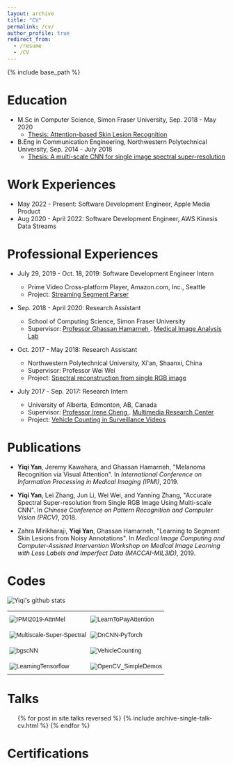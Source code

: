 ```yaml
---
layout: archive
title: "CV"
permalink: /cv/
author_profile: true
redirect_from:
  - /resume
  - /CV
---
```


{% include base_path %}

Education
======
* M.Sc in Computer Science, Simon  Fraser University, Sep. 2018 - May 2020  
  * [ <u>Thesis: Attention-based Skin Lesion Recognition</u>](/files/Master-Thesis.pdf)  
* B.Eng in Communication Engineering, Northwestern Polytechnical University, Sep. 2014 - July 2018  
  * [ <u>Thesis: A multi-scale CNN for single image spectral super-resolution</u>](/files/Bachelor-Thesis.pdf)  

Work Experiences
======
* May 2022 - Present: Software Development Engineer, Apple Media Product
* Aug 2020 - April 2022: Software Development Engineer, AWS Kinesis Data Streams

Professional Experiences
======
* July 29, 2019 - Oct. 18, 2019: Software Development Engineer Intern
  * Prime Video Cross-platform Player, Amazon.com, Inc., Seattle
  * Project: [<u>Streaming Segment Parser</u>](https://saoyan.github.io/posts/2019/10/14)

* Sep. 2018 - April 2020: Research Assistant  
  * School of Computing Science, Simon Fraser University  
  * Supervisor: [ <u>Professor Ghassan Hamarneh</u> ](https://sites.google.com/view/hamarneh-research/ghassans-bio). [ <u>Medical Image Analysis Lab</u> ](https://sites.google.com/view/hamarneh-research/home)  

* Oct. 2017 - May 2018: Research Assistant  
  * Northwestern Polytechnical University, Xi'an, Shaanxi, China
  * Supervisor: Professor Wei Wei
  * Project: [<u>Spectral reconstruction from single RGB image</u>](https://saoyan.github.io/posts/2018/06/09)

* July 2017 - Sep. 2017: Research Intern
  * University of Alberta, Edmonton, AB, Canada
  * Supervisor: [ <u>Professor Irene Cheng</u> ](https://webdocs.cs.ualberta.ca/~lin/). [ <u>Multimedia Research Center</u> ](http://crome.cs.ualberta.ca/mrc/index.php)
  * Project: [<u>Vehicle Counting in Surveillance Videos</u>](https://saoyan.github.io/posts/2017/11/20)

Publications
======
* <b>Yiqi Yan</b>, Jeremy Kawahara, and Ghassan Hamarneh, "Melanoma Recognition via Visual Attention". In <i>International Conference on Information Processing in Medical Imaging (IPMI)</i>, 2019.  

* <b>Yiqi Yan</b>, Lei Zhang, Jun Li, Wei Wei, and Yanning Zhang, "Accurate Spectral Super-resolution from Single RGB Image Using Multi-scale CNN". In <i>Chinese Conference on Pattern Recognition and Computer Vision (PRCV)</i>, 2018.

* Zahra Mirikharaji, <b>Yiqi Yan</b>, Ghassan Hamarneh, "Learning to Segment Skin Lesions from Noisy Annotations". In <i>Medical Image Computing and Computer-Assisted Intervention Workshop on Medical Image Learning with Less Labels and Imperfect Data (MACCAI-MIL3ID)</i>, 2019.

Codes
======
![Yiqi's github stats](https://github-readme-stats.vercel.app/api?username=SaoYan&theme=nord&show_icons=true&count_private=true&include_all_commits=true&custom_title=Ta-da%21&hide_border=true)  

<style type="text/css">
.tg  {border:none;border-collapse:collapse;border-spacing:0;}
.tg th{border-style:solid;border-width:0px;font-family:Arial, sans-serif;font-size:14px;font-weight:normal;
  overflow:hidden;padding:10px 5px;word-break:normal;}
.tg .tg-0lax{text-align:left;vertical-align:top}
</style>
<table class="tg">
<tbody>
  <tr>
    <th class="tg-0lax">
      <img src="https://github-readme-stats.vercel.app/api/pin/?username=SaoYan&repo=IPMI2019-AttnMel&theme=nord&show_owner=true&hide_border=true" alt="IPMI2019-AttnMel">
    </th>
    <th class="tg-0lax">
      <img src="https://github-readme-stats.vercel.app/api/pin/?username=SaoYan&repo=LearnToPayAttention&theme=nord&show_owner=true&hide_border=true" alt="LearnToPayAttention">
    </th>
  </tr>
  <tr>
    <th class="tg-0lax">
      <img src="https://github-readme-stats.vercel.app/api/pin/?username=SaoYan&repo=Multiscale-Super-Spectral&theme=nord&show_owner=true&hide_border=true" alt="Multiscale-Super-Spectral">
    </th>
    <th class="tg-0lax">
      <img src="https://github-readme-stats.vercel.app/api/pin/?username=SaoYan&repo=DnCNN-PyTorch&theme=nord&show_owner=true&hide_border=true" alt="DnCNN-PyTorch">
    </th>
  </tr>
  <tr>
    <th class="tg-0lax">
      <img src="https://github-readme-stats.vercel.app/api/pin/?username=SaoYan&repo=bgscNN&theme=nord&show_owner=true&hide_border=true" alt="bgscNN">
    </th>
    <th class="tg-0lax">
      <img src="https://github-readme-stats.vercel.app/api/pin/?username=SaoYan&repo=VehicleCounting&theme=nord&show_owner=true&hide_border=true" alt="VehicleCounting">
    </th>
  </tr>
  <tr>
    <th class="tg-0lax">
      <img src="https://github-readme-stats.vercel.app/api/pin/?username=SaoYan&repo=LearningTensorflow&theme=nord&show_owner=true&hide_border=true" alt="LearningTensorflow">
    </th>
    <th class="tg-0lax">
      <img src="https://github-readme-stats.vercel.app/api/pin/?username=SaoYan&repo=OpenCV_SimpleDemos&theme=nord&show_owner=true&hide_border=true" alt="OpenCV_SimpleDemos">
    </th>
  </tr>
</tbody>
</table>

Talks
======
<ul>
  {% for post in site.talks reversed %}
    {% include archive-single-talk-cv.html %}
  {% endfor %}
</ul>

Certifications
======

<div data-iframe-width="150" data-iframe-height="270" data-share-badge-id="51234edf-c5ed-4d9c-b1e5-11906f019f75" data-share-badge-host="https://www.youracclaim.com"></div><script type="text/javascript" async src="//cdn.youracclaim.com/assets/utilities/embed.js"></script>